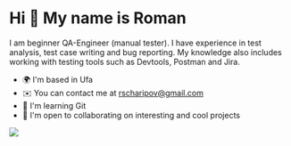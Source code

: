Hi 👋 My name is Roman
======================

I am beginner QA-Engineer (manual tester). I have experience in test analysis, test case writing and bug reporting. My knowledge also includes working with testing tools such as Devtools, Postman and Jira.

* 🌍  I'm based in Ufa
* ✉️  You can contact me at [rscharipov@gmail.com](mailto:rscharipov@gmail.com)
* 🧠  I'm learning Git
* 🤝  I'm open to collaborating on interesting and cool projects

![](http://github-profile-summary-cards.vercel.app/api/cards/profile-details?username=RomannRoss&theme=github)
